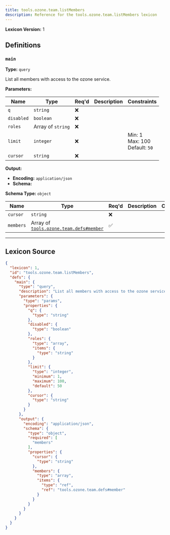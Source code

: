 ```yaml
---
title: tools.ozone.team.listMembers
description: Reference for the tools.ozone.team.listMembers lexicon
---
```

**Lexicon Version:** 1

## Definitions

<a name="main"></a>
### `main`

**Type:** `query`

List all members with access to the ozone service.

**Parameters:**

| Name | Type | Req'd  | Description | Constraints |
|------|------|----------|-------------|-------------|
| `q` | `string` | ❌  |  |  |
| `disabled` | `boolean` | ❌  |  |  |
| `roles` | Array of `string` | ❌  |  |  |
| `limit` | `integer` | ❌  |  | Min: 1<br/>Max: 100<br/>Default: `50` |
| `cursor` | `string` | ❌  |  |  |
**Output:**

- **Encoding:** `application/json`
- **Schema:**

**Schema Type:** `object`

| Name | Type | Req'd  | Description | Constraints |
|------|------|----------|-------------|-------------|
| `cursor` | `string` | ❌  |  |  |
| `members` | Array of [`tools.ozone.team.defs#member`](lexicons/tools/ozone/team/defs#member) | ✅  |  |  |

---

## Lexicon Source
```json
{
  "lexicon": 1,
  "id": "tools.ozone.team.listMembers",
  "defs": {
    "main": {
      "type": "query",
      "description": "List all members with access to the ozone service.",
      "parameters": {
        "type": "params",
        "properties": {
          "q": {
            "type": "string"
          },
          "disabled": {
            "type": "boolean"
          },
          "roles": {
            "type": "array",
            "items": {
              "type": "string"
            }
          },
          "limit": {
            "type": "integer",
            "minimum": 1,
            "maximum": 100,
            "default": 50
          },
          "cursor": {
            "type": "string"
          }
        }
      },
      "output": {
        "encoding": "application/json",
        "schema": {
          "type": "object",
          "required": [
            "members"
          ],
          "properties": {
            "cursor": {
              "type": "string"
            },
            "members": {
              "type": "array",
              "items": {
                "type": "ref",
                "ref": "tools.ozone.team.defs#member"
              }
            }
          }
        }
      }
    }
  }
}
```
